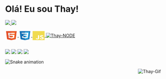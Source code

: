 # Olá! Eu sou Thay!

 <div>
 
  <a href="https://github.com/Thay7">
  <img height="180em" src="https://github-readme-stats.vercel.app/api?username=thay7&show_icons=true&theme=dracula&include_all_commits=true&count_private=true"/>
  <img height="180em" src="https://github-readme-stats.vercel.app/api/top-langs/?username=thay7&layout=compact&langs_count=16&theme=dracula"/>
</div>
  <div style="display: inline_block"><br>
  <img align="center" alt="Thay-HTML" height="30" width="40" src="https://raw.githubusercontent.com/devicons/devicon/master/icons/html5/html5-original.svg">
  <img align="center" alt="Thay-Css" height="30" width="40" src="https://raw.githubusercontent.com/devicons/devicon/master/icons/css3/css3-original.svg">
    <img align="center" alt="Thay-Js" height="30" width="40" src="https://raw.githubusercontent.com/devicons/devicon/master/icons/javascript/javascript-plain.svg">
   <img align="center" alt="Thay-NODE" height="40" width="50" src="https://cdn.jsdelivr.net/gh/devicons/devicon/icons/nodejs/nodejs-plain.svg"/>
   
</div>
  
##
  <a href="https://www.instagram.com/ennylyaht/" target="_blank"><img src="https://img.shields.io/badge/-Instagram-%23E4405F?style=for-the-badge&logo=instagram&logoColor=white" target="_blank"></a>
  <a href="https://www.linkedin.com/in/thaylynne-fran%C3%A7a-719252203/" target="_blank"><img src="https://img.shields.io/badge/-LinkedIn-%230077B5?style=for-the-badge&logo=linkedin&logoColor=white" target="_blank"></a> 
  <a href="https://discord.gg/SdnpFDNDqk" target="_blank"> <img src="https://img.shields.io/badge/Discord-7289DA?style=for-the-badge&logo=discord&logoColor=white" target="_blank"></a> 
  <a href="https://www.youtube.com/c/Thay3x" target="_blank"><img src="https://img.shields.io/badge/YouTube-FF0000?style=for-the-badge&logo=youtube&logoColor=white" target="_blank"></a>
    
  ![Snake animation](https://github.com/thay7/thay7/blob/output/github-contribution-grid-snake.svg)
 
</div>
 <img align="right" alt="Thay-Gif" "width="200" height="200" src="https://i.picasion.com/pic92/13b3f184a92f42ca202b218332ec25d6.gif">
